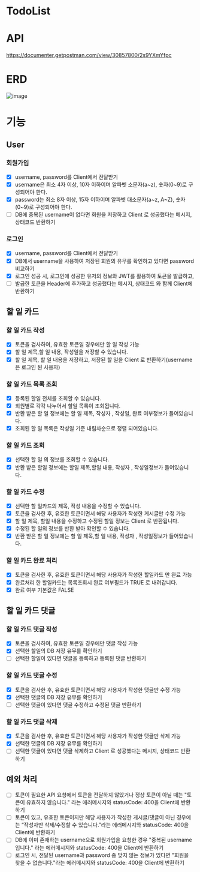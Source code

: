 # TodoList

# API
https://documenter.getpostman.com/view/30857800/2s9YXmYfpc

# ERD
![image](https://github.com/wonowonow/TodoList/assets/123870616/3b8f5320-dfdb-4de4-8b8e-97aa37b37f34)


# 기능
## User
### 회원가입
- [x] username, password를 Client에서 전달받기
- [x] username은 최소 4자 이상, 10자 이하이며 알파벳 소문자(a~z), 숫자(0~9)로 구성되어야 한다.
- [x] password는 최소 8자 이상, 15자 이하이며 알파벳 대소문자(a~z, A~Z), 숫자(0~9)로 구성되어야 한다.
- [ ] DB에 중복된 username이 없다면 회원을 저장하고 Client 로 성공했다는 메시지, 상태코드 반환하기

### 로그인
- [x] username, password를 Client에서 전달받기
- [x] DB에서 username을 사용하여 저장된 회원의 유무를 확인하고 있다면 password 비교하기
- [x] 로그인 성공 시, 로그인에 성공한 유저의 정보와 JWT를 활용하여 토큰을 발급하고,
- [ ] 발급한 토큰을 Header에 추가하고 성공했다는 메시지, 상태코드 와 함께 Client에 반환하기

## 할 일 카드
### 할 일 카드 작성
- [x] 토큰을 검사하여, 유효한 토큰일 경우에만 할 일 작성 가능
- [x] 할 일 제목,할 일 내용, 작성일을 저장할 수 있습니다.
- [x] 할 일 제목, 할 일 내용을 저장하고, 저장된 할 일을 Client 로 반환하기(username은 로그인 된 사용자)

### 할 일 카드 목록 조회
- [x] 등록된 할일 전체를 조회할 수 있습니다.
- [x] 회원별로 각각 나누어서 할일 목록이 조회됩니다.
- [x] 반환 받은 할 일 정보에는 할 일 제목, 작성자 , 작성일, 완료 여부정보가 들어있습니다.
- [x] 조회된 할 일 목록은 작성일 기준 내림차순으로 정렬 되어있습니다.

### 할 일 카드 조회
- [x] 선택한 할 일 의 정보를 조회할 수 있습니다.
- [x] 반환 받은 할일 정보에는 할일 제목,할일 내용, 작성자 , 작성일정보가 들어있습니다.

### 할 일 카드 수정
- [x] 선택한 할 일카드의 제목, 작성 내용을 수정할 수 있습니다.
- [x] 토큰을 검사한 후, 유효한 토큰이면서 해당 사용자가 작성한 게시글만 수정 가능
- [x] 할 일 제목, 할일 내용을 수정하고 수정된 할일 정보는 Client 로 반환됩니다.
- [x] 수정된 할 일의 정보를 반환 받아 확인할 수 있습니다.
- [x] 반환 받은 할 일 정보에는 할 일 제목,할 일 내용, 작성자 , 작성일정보가 들어있습니다.

### 할 일 카드 완료 처리
- [x] 토큰을 검사한 후, 유효한 토큰이면서 해당 사용자가 작성한 할일카드 만 완료 가능
- [x] 완료처리 한 할일카드는 목록조회시 완료 여부필드가 TRUE 로 내려갑니다.
- [x] 완료 여부 기본값은 FALSE

## 할 일 카드 댓글
### 할 일 카드 댓글 작성
- [x] 토큰을 검사하여, 유효한 토큰일 경우에만 댓글 작성 가능
- [x] 선택한 할일의 DB 저장 유무를 확인하기
- [ ] 선택한 할일이 있다면 댓글을 등록하고 등록된 댓글 반환하기

### 할 일 카드 댓글 수정
- [x] 토큰을 검사한 후, 유효한 토큰이면서 해당 사용자가 작성한 댓글만 수정 가능
- [x] 선택한 댓글의 DB 저장 유무를 확인하기
- [ ] 선택한 댓글이 있다면 댓글 수정하고 수정된 댓글 반환하기

### 할 일 카드 댓글 삭제
- [x] 토큰을 검사한 후, 유효한 토큰이면서 해당 사용자가 작성한 댓글만 삭제 가능
- [x] 선택한 댓글의 DB 저장 유무를 확인하기
- [ ] 선택한 댓글이 있다면 댓글 삭제하고 Client 로 성공했다는 메시지, 상태코드 반환하기

## 예외 처리
- [ ] 토큰이 필요한 API 요청에서 토큰을 전달하지 않았거나 정상 토큰이 아닐 때는 "토큰이 유효하지 않습니다." 라는 에러메시지와 statusCode: 400을 Client에 반환하기
- [ ] 토큰이 있고, 유효한 토큰이지만 해당 사용자가 작성한 게시글/댓글이 아닌 경우에는 “작성자만 삭제/수정할 수 있습니다.”라는 에러메시지와 statusCode: 400을 Client에 반환하기
- [ ] DB에 이미 존재하는 username으로 회원가입을 요청한 경우 "중복된 username 입니다." 라는 에러메시지와 statusCode: 400을 Client에 반환하기
- [ ] 로그인 시, 전달된 username과 password 중 맞지 않는 정보가 있다면 "회원을 찾을 수 없습니다."라는 에러메시지와 statusCode: 400을 Client에 반환하기
